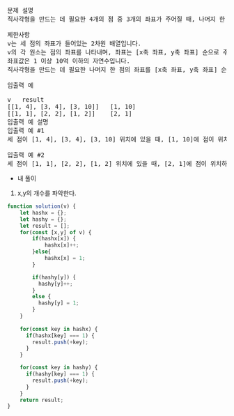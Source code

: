 <pre>
문제 설명
직사각형을 만드는 데 필요한 4개의 점 중 3개의 좌표가 주어질 때, 나머지 한 점의 좌표를 구하려고 합니다. 점 3개의 좌표가 들어있는 배열 v가 매개변수로 주어질 때, 직사각형을 만드는 데 필요한 나머지 한 점의 좌표를 return 하도록 solution 함수를 완성해주세요. 단, 직사각형의 각 변은 x축, y축에 평행하며, 반드시 직사각형을 만들 수 있는 경우만 입력으로 주어집니다.

제한사항
v는 세 점의 좌표가 들어있는 2차원 배열입니다.
v의 각 원소는 점의 좌표를 나타내며, 좌표는 [x축 좌표, y축 좌표] 순으로 주어집니다.
좌표값은 1 이상 10억 이하의 자연수입니다.
직사각형을 만드는 데 필요한 나머지 한 점의 좌표를 [x축 좌표, y축 좌표] 순으로 담아 return 해주세요.

입출력 예

v	result
[[1, 4], [3, 4], [3, 10]]	[1, 10]
[[1, 1], [2, 2], [1, 2]]	[2, 1]
입출력 예 설명
입출력 예 #1
세 점이 [1, 4], [3, 4], [3, 10] 위치에 있을 때, [1, 10]에 점이 위치하면 직사각형이 됩니다.

입출력 예 #2
세 점이 [1, 1], [2, 2], [1, 2] 위치에 있을 때, [2, 1]에 점이 위치하면 직사각형이 됩니다.
</pre>


* 내 풀이 

1. x,y의 개수를 파악한다.

```js
function solution(v) {
    let hashx = {};
    let hashy = {};
    let result = [];
    for(const [x,y] of v) {
        if(hashx[x]) {
            hashx[x]++;
        }else{
            hashx[x] = 1;
        }

        if(hashy[y]) {
          hashy[y]++;
        }
        else {
          hashy[y] = 1;
        }
    }
    
    for(const key in hashx) {
      if(hashx[key] === 1) {
        result.push(+key);
      }
    }

    for(const key in hashy) {
      if(hashy[key] === 1) {
        result.push(+key);
      }
    }
    return result;
}
```